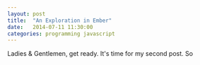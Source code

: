 ```yaml
---
layout: post
title:  "An Exploration in Ember"
date:   2014-07-11 11:30:00
categories: programming javascript
---
```


Ladies & Gentlemen, get ready. It's time for my second post. So 